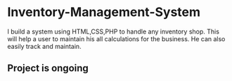 # Inventory-Management-System
I build a system using HTML,CSS,PHP to handle any inventory shop. This will help a user to maintain his all calculations for the business. He can also easily track and maintain. 

## Project is ongoing
